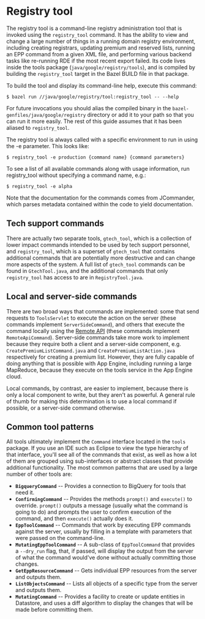# Registry tool

The registry tool is a command-line registry administration tool that is invoked
using the `registry_tool` command. It has the ability to view and change a large
number of things in a running domain registry environment, including creating
registrars, updating premium and reserved lists, running an EPP command from a
given XML file, and performing various backend tasks like re-running RDE if the
most recent export failed. Its code lives inside the tools package
(`java/google/registry/tools`), and is compiled by building the `registry_tool`
target in the Bazel BUILD file in that package.

To build the tool and display its command-line help, execute this command:

    $ bazel run //java/google/registry/tool:registry_tool -- --help

For future invocations you should alias the compiled binary in the
`bazel-genfiles/java/google/registry` directory or add it to your path so that
you can run it more easily. The rest of this guide assumes that it has been
aliased to `registry_tool`.

The registry tool is always called with a specific environment to run in using
the -e parameter. This looks like:

    $ registry_tool -e production {command name} {command parameters}

To see a list of all available commands along with usage information, run
registry_tool without specifying a command name, e.g.:

    $ registry_tool -e alpha

Note that the documentation for the commands comes from JCommander, which parses
metadata contained within the code to yield documentation.

## Tech support commands

There are actually two separate tools, `gtech_tool`, which is a collection of
lower impact commands intended to be used by tech support personnel, and
`registry_tool`, which is a superset of `gtech_tool` that contains additional
commands that are potentially more destructive and can change more aspects of
the system. A full list of `gtech_tool` commands can be found in
`GtechTool.java`, and the additional commands that only `registry_tool` has
access to are in `RegistryTool.java`.

## Local and server-side commands

There are two broad ways that commands are implemented: some that send requests
to `ToolsServlet` to execute the action on the server (these commands implement
`ServerSideCommand`), and others that execute the command locally using the
[Remote API](https://cloud.google.com/appengine/docs/java/tools/remoteapi)
(these commands implement `RemoteApiCommand`). Server-side commands take more
work to implement because they require both a client and a server-side
component, e.g. `CreatePremiumListCommand.java` and
`CreatePremiumListAction.java` respectively for creating a premium list.
However, they are fully capable of doing anything that is possible with App
Engine, including running a large MapReduce, because they execute on the tools
service in the App Engine cloud.

Local commands, by contrast, are easier to implement, because there is only a
local component to write, but they aren't as powerful. A general rule of thumb
for making this determination is to use a local command if possible, or a
server-side command otherwise.

## Common tool patterns

All tools ultimately implement the `Command` interface located in the `tools`
package. If you use an IDE such as Eclipse to view the type hierarchy of that
interface, you'll see all of the commands that exist, as well as how a lot of
them are grouped using sub-interfaces or abstract classes that provide
additional functionality. The most common patterns that are used by a large
number of other tools are:

*   **`BigqueryCommand`** -- Provides a connection to BigQuery for tools that
    need it.
*   **`ConfirmingCommand`** -- Provides the methods `prompt()` and `execute()`
    to override. `prompt()` outputs a message (usually what the command is going
    to do) and prompts the user to confirm execution of the command, and then
    `execute()` actually does it.
*   **`EppToolCommand`** -- Commands that work by executing EPP commands against
    the server, usually by filling in a template with parameters that were
    passed on the command-line.
*   **`MutatingEppToolCommand`** -- A sub-class of `EppToolCommand` that
    provides a `--dry_run` flag, that, if passed, will display the output from
    the server of what the command would've done without actually committing
    those changes.
*   **`GetEppResourceCommand`** -- Gets individual EPP resources from the server
    and outputs them.
*   **`ListObjectsCommand`** -- Lists all objects of a specific type from the
    server and outputs them.
*   **`MutatingCommand`** -- Provides a facility to create or update entities in
    Datastore, and uses a diff algorithm to display the changes that will be
    made before committing them.
